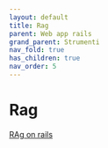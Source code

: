 ```yaml
---
layout: default
title: Rag
parent: Web app rails
grand_parent: Strumenti 
nav_fold: true
has_children: true
nav_order: 5
---
```


# Rag
[RAg on rails](https://www.youtube.com/watch?v=8UohljQozAU&t=261s)

